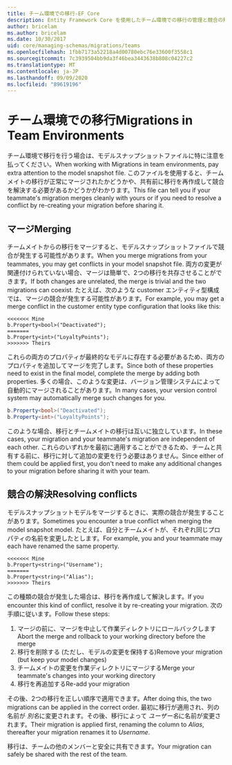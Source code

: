 ```yaml
---
title: チーム環境での移行-EF Core
description: Entity Framework Core を使用したチーム環境での移行の管理と競合の解決に関するベストプラクティス
author: bricelam
ms.author: bricelam
ms.date: 10/30/2017
uid: core/managing-schemas/migrations/teams
ms.openlocfilehash: 1fbb7173a52218a4d00780ebc76e33600f3558c1
ms.sourcegitcommit: 7c3939504bb9da3f46bea3443638b808c04227c2
ms.translationtype: MT
ms.contentlocale: ja-JP
ms.lasthandoff: 09/09/2020
ms.locfileid: "89619196"
---
```

# <a name="migrations-in-team-environments"></a><span data-ttu-id="617f7-103">チーム環境での移行</span><span class="sxs-lookup"><span data-stu-id="617f7-103">Migrations in Team Environments</span></span>

<span data-ttu-id="617f7-104">チーム環境で移行を行う場合は、モデルスナップショットファイルに特に注意を払ってください。</span><span class="sxs-lookup"><span data-stu-id="617f7-104">When working with Migrations in team environments, pay extra attention to the model snapshot file.</span></span> <span data-ttu-id="617f7-105">このファイルを使用すると、チームメイトの移行が正常にマージされたかどうかや、共有前に移行を再作成して競合を解決する必要があるかどうかがわかります。</span><span class="sxs-lookup"><span data-stu-id="617f7-105">This file can tell you if your teammate's migration merges cleanly with yours or if you need to resolve a conflict by re-creating your migration before sharing it.</span></span>

## <a name="merging"></a><span data-ttu-id="617f7-106">マージ</span><span class="sxs-lookup"><span data-stu-id="617f7-106">Merging</span></span>

<span data-ttu-id="617f7-107">チームメイトからの移行をマージすると、モデルスナップショットファイルで競合が発生する可能性があります。</span><span class="sxs-lookup"><span data-stu-id="617f7-107">When you merge migrations from your teammates, you may get conflicts in your model snapshot file.</span></span> <span data-ttu-id="617f7-108">両方の変更が関連付けられていない場合、マージは簡単で、2つの移行を共存させることができます。</span><span class="sxs-lookup"><span data-stu-id="617f7-108">If both changes are unrelated, the merge is trivial and the two migrations can coexist.</span></span> <span data-ttu-id="617f7-109">たとえば、次のような customer エンティティ型構成では、マージの競合が発生する可能性があります。</span><span class="sxs-lookup"><span data-stu-id="617f7-109">For example, you may get a merge conflict in the customer entity type configuration that looks like this:</span></span>

``` output
<<<<<<< Mine
b.Property<bool>("Deactivated");
=======
b.Property<int>("LoyaltyPoints");
>>>>>>> Theirs
```

<span data-ttu-id="617f7-110">これらの両方のプロパティが最終的なモデルに存在する必要があるため、両方のプロパティを追加してマージを完了します。</span><span class="sxs-lookup"><span data-stu-id="617f7-110">Since both of these properties need to exist in the final model, complete the merge by adding both properties.</span></span> <span data-ttu-id="617f7-111">多くの場合、このような変更は、バージョン管理システムによって自動的にマージされることがあります。</span><span class="sxs-lookup"><span data-stu-id="617f7-111">In many cases, your version control system may automatically merge such changes for you.</span></span>

``` csharp
b.Property<bool>("Deactivated");
b.Property<int>("LoyaltyPoints");
```

<span data-ttu-id="617f7-112">このような場合、移行とチームメイトの移行は互いに独立しています。</span><span class="sxs-lookup"><span data-stu-id="617f7-112">In these cases, your migration and your teammate's migration are independent of each other.</span></span> <span data-ttu-id="617f7-113">これらのいずれかを最初に適用することができるため、チームと共有する前に、移行に対して追加の変更を行う必要はありません。</span><span class="sxs-lookup"><span data-stu-id="617f7-113">Since either of them could be applied first, you don't need to make any additional changes to your migration before sharing it with your team.</span></span>

## <a name="resolving-conflicts"></a><span data-ttu-id="617f7-114">競合の解決</span><span class="sxs-lookup"><span data-stu-id="617f7-114">Resolving conflicts</span></span>

<span data-ttu-id="617f7-115">モデルスナップショットモデルをマージするときに、実際の競合が発生することがあります。</span><span class="sxs-lookup"><span data-stu-id="617f7-115">Sometimes you encounter a true conflict when merging the model snapshot model.</span></span> <span data-ttu-id="617f7-116">たとえば、自分とチームメイトが、それぞれ同じプロパティの名前を変更したとします。</span><span class="sxs-lookup"><span data-stu-id="617f7-116">For example, you and your teammate may each have renamed the same property.</span></span>

``` output
<<<<<<< Mine
b.Property<string>("Username");
=======
b.Property<string>("Alias");
>>>>>>> Theirs
```

<span data-ttu-id="617f7-117">この種類の競合が発生した場合は、移行を再作成して解決します。</span><span class="sxs-lookup"><span data-stu-id="617f7-117">If you encounter this kind of conflict, resolve it by re-creating your migration.</span></span> <span data-ttu-id="617f7-118">次の手順に従います。</span><span class="sxs-lookup"><span data-stu-id="617f7-118">Follow these steps:</span></span>

1. <span data-ttu-id="617f7-119">マージの前に、マージを中止して作業ディレクトリにロールバックします</span><span class="sxs-lookup"><span data-stu-id="617f7-119">Abort the merge and rollback to your working directory before the merge</span></span>
2. <span data-ttu-id="617f7-120">移行を削除する (ただし、モデルの変更を保持する)</span><span class="sxs-lookup"><span data-stu-id="617f7-120">Remove your migration (but keep your model changes)</span></span>
3. <span data-ttu-id="617f7-121">チームメイトの変更を作業ディレクトリにマージする</span><span class="sxs-lookup"><span data-stu-id="617f7-121">Merge your teammate's changes into your working directory</span></span>
4. <span data-ttu-id="617f7-122">移行を再追加する</span><span class="sxs-lookup"><span data-stu-id="617f7-122">Re-add your migration</span></span>

<span data-ttu-id="617f7-123">その後、2つの移行を正しい順序で適用できます。</span><span class="sxs-lookup"><span data-stu-id="617f7-123">After doing this, the two migrations can be applied in the correct order.</span></span> <span data-ttu-id="617f7-124">最初に移行が適用され、列の名前が *別名*に変更されます。その後、移行によって *ユーザー名*に名前が変更されます。</span><span class="sxs-lookup"><span data-stu-id="617f7-124">Their migration is applied first, renaming the column to *Alias*, thereafter your migration renames it to *Username*.</span></span>

<span data-ttu-id="617f7-125">移行は、チームの他のメンバーと安全に共有できます。</span><span class="sxs-lookup"><span data-stu-id="617f7-125">Your migration can safely be shared with the rest of the team.</span></span>
